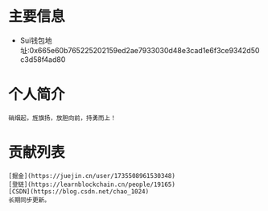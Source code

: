 # 主要信息
- Sui钱包地址:0x665e60b765225202159ed2ae7933030d48e3cad1e6f3ce9342d50c3d58f4ad80

# 个人简介
    硝烟起，旌旗扬，放胆向前，持勇而上！

# 贡献列表
    [掘金](https://juejin.cn/user/1735508961530348)
    [登链](https://learnblockchain.cn/people/19165)
    [CSDN](https://blog.csdn.net/chao_1024)
    长期同步更新。